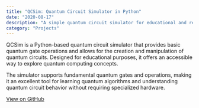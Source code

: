 ```yaml
---
title: "QCSim: Quantum Circuit Simulator in Python"
date: "2020-08-17"
description: "A simple quantum circuit simulator for educational and research purposes"
category: "Projects"
---
```


QCSim is a Python-based quantum circuit simulator that provides basic quantum gate operations and allows for the creation and manipulation of quantum circuits. Designed for educational purposes, it offers an accessible way to explore quantum computing concepts.

The simulator supports fundamental quantum gates and operations, making it an excellent tool for learning quantum algorithms and understanding quantum circuit behavior without requiring specialized hardware.

[View on GitHub](https://github.com/alexandernodeland/QCSim)
